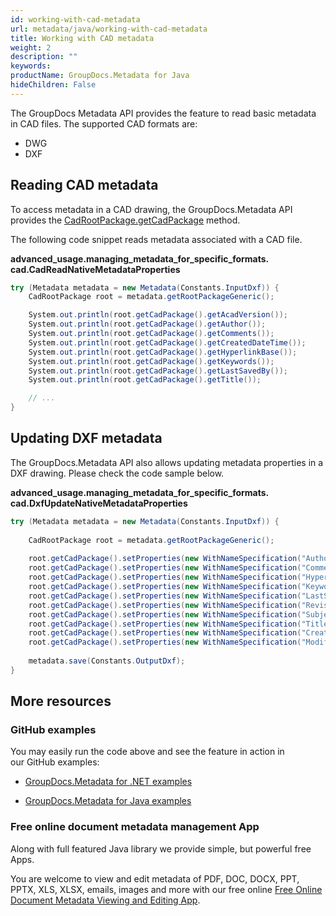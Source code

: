 ```yaml
---
id: working-with-cad-metadata
url: metadata/java/working-with-cad-metadata
title: Working with CAD metadata
weight: 2
description: ""
keywords: 
productName: GroupDocs.Metadata for Java
hideChildren: False
---
```

The GroupDocs Metadata API provides the feature to read basic metadata in CAD files. The supported CAD formats are:

*   DWG
*   DXF

## Reading CAD metadata

To access metadata in a CAD drawing, the GroupDocs.Metadata API provides the [CadRootPackage.getCadPackage](https://apireference.groupdocs.com/metadata/java/com.groupdocs.metadata.core/CadRootPackage#getCadPackage()) method.

The following code snippet reads metadata associated with a CAD file.

**advanced\_usage.managing\_metadata\_for\_specific\_formats.<WBR>cad.CadReadNativeMetadataProperties**

```csharp
try (Metadata metadata = new Metadata(Constants.InputDxf)) {
	CadRootPackage root = metadata.getRootPackageGeneric();

	System.out.println(root.getCadPackage().getAcadVersion());
	System.out.println(root.getCadPackage().getAuthor());
	System.out.println(root.getCadPackage().getComments());
	System.out.println(root.getCadPackage().getCreatedDateTime());
	System.out.println(root.getCadPackage().getHyperlinkBase());
	System.out.println(root.getCadPackage().getKeywords());
	System.out.println(root.getCadPackage().getLastSavedBy());
	System.out.println(root.getCadPackage().getTitle());

	// ...
}
```

## Updating DXF metadata

The GroupDocs.Metadata API also allows updating metadata properties in a DXF drawing. Please check the code sample below.

**advanced\_usage.managing\_metadata\_for\_specific\_formats.<WBR>cad.DxfUpdateNativeMetadataProperties**

```csharp
try (Metadata metadata = new Metadata(Constants.InputDxf)) {
 
    CadRootPackage root = metadata.getRootPackageGeneric();
 
    root.getCadPackage().setProperties(new WithNameSpecification("Author"), new PropertyValue("GroupDocs"));
    root.getCadPackage().setProperties(new WithNameSpecification("Comments"), new PropertyValue("test comment"));
    root.getCadPackage().setProperties(new WithNameSpecification("HyperlinkBase"), new PropertyValue("test hyperlink base"));
    root.getCadPackage().setProperties(new WithNameSpecification("Keywords"), new PropertyValue("test keywords"));
    root.getCadPackage().setProperties(new WithNameSpecification("LastSavedBy"), new PropertyValue("test editor"));
    root.getCadPackage().setProperties(new WithNameSpecification("RevisionNumber"), new PropertyValue("test revision number"));
    root.getCadPackage().setProperties(new WithNameSpecification("Subject"), new PropertyValue("test subject"));
    root.getCadPackage().setProperties(new WithNameSpecification("Title"), new PropertyValue("test title"));
    root.getCadPackage().setProperties(new WithNameSpecification("CreatedDateTime"), new PropertyValue(new Date()));
    root.getCadPackage().setProperties(new WithNameSpecification("ModifiedDateTime"), new PropertyValue(new Date()));
 
    metadata.save(Constants.OutputDxf);
}
```

## More resources

### GitHub examples

You may easily run the code above and see the feature in action in our GitHub examples:

*   [GroupDocs.Metadata for .NET examples](https://github.com/groupdocs-metadata/GroupDocs.Metadata-for-.NET)
    
*   [GroupDocs.Metadata for Java examples](https://github.com/groupdocs-metadata/GroupDocs.Metadata-for-Java)
    

### Free online document metadata management App

Along with full featured Java library we provide simple, but powerful free Apps.

You are welcome to view and edit metadata of PDF, DOC, DOCX, PPT, PPTX, XLS, XLSX, emails, images and more with our free online [Free Online Document Metadata Viewing and Editing App](https://products.groupdocs.app/metadata).
